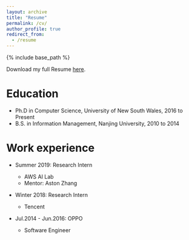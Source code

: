 ```yaml
---
layout: archive
title: "Resume"
permalink: /cv/
author_profile: true
redirect_from:
  - /resume
---
```


{% include base_path %}

Download my full Resume [here](https://drive.google.com/file/d/1cx6kKLLf9MXn8DPX0GicQ5JOZ5nWNsyS/view).

Education
======
* Ph.D in Computer Science, University of New South Wales, 2016 to Present
* B.S. in Information Management, Nanjing University, 2010 to 2014

Work experience
======
* Summer 2019: Research Intern
  * AWS AI Lab
  * Mentor: Aston Zhang

* Winter 2018: Research Intern
  * Tencent
  
* Jul.2014 - Jun.2016: OPPO
  * Software Engineer
